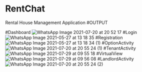 # RentChat
Rental House Management Application
#OUTPUT

#Dashboard
![WhatsApp Image 2021-07-20 at 20 52 17](https://github.com/Arisha05/RentChat/assets/65036471/dfdcc3d2-f089-4826-9778-d50972708aae)
#Login
![WhatsApp Image 2021-05-27 at 13 18 35](https://github.com/Arisha05/RentChat/assets/65036471/be6af174-6542-4c3a-b830-67feb5d128f6)
#Registration
![WhatsApp Image 2021-05-27 at 13 18 34 (1)](https://github.com/Arisha05/RentChat/assets/65036471/49bf573f-ed6a-41a8-96e4-fab408c3ca9d)
#OptionActivity
![WhatsApp Image 2021-07-20 at 20 55 24 (1)](https://github.com/Arisha05/RentChat/assets/65036471/269f01ed-500d-4756-93d5-19314c8345b8)
#TenantActivity
![WhatsApp Image 2021-07-29 at 09 55 18](https://github.com/Arisha05/RentChat/assets/65036471/09bed5ba-52f2-4579-9624-bf314292fb1a)
#VirtualView
![WhatsApp Image 2021-07-29 at 09 56 08](https://github.com/Arisha05/RentChat/assets/65036471/f28fc745-987a-4092-8155-eeda73b86240)
#LandlordActivity
![WhatsApp Image 2021-07-20 at 20 55 24 (2)](https://github.com/Arisha05/RentChat/assets/65036471/d54045a8-666b-4d98-99e1-8c0b03ed52e6)
